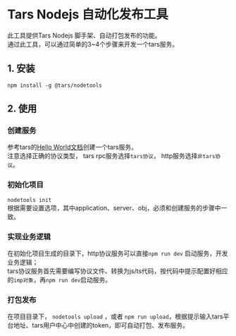 # Tars Nodejs 自动化发布工具  
此工具提供Tars Nodejs 脚手架、自动打包发布的功能。  
通过此工具，可以通过简单的3~4个步骤来开发一个tars服务。  
## 1. 安装  
`npm install -g @tars/nodetools`
## 2. 使用
### 创建服务  
参考tars的[Hello World文档](https://github.com/TarsCloud/TarsDocs/tree/master/hello-world)创建一个tars服务。  
注意选择正确的协议类型， tars rpc服务选择`tars协议`， http服务选择`非tars协议`。  

### 初始化项目  
`nodetools init`  
根据需要设置选项，其中application、server、obj，必须和创建服务的步骤中一致。

### 实现业务逻辑  
在初始化项目生成的目录下，http协议服务可以直接`npm run dev` 启动服务，开发业务逻辑；  
tars协议服务首先需要编写协议文件、转换为js/ts代码，按代码中提示配置好相应的`imp对象`，再`npm run dev`启动服务。

### 打包发布  
在项目目录下， `nodetools upload` ，或者 `npm run upload`，根据提示输入tars平台地址、tars用户中心中创建的token，即可自动打包、发布服务。
